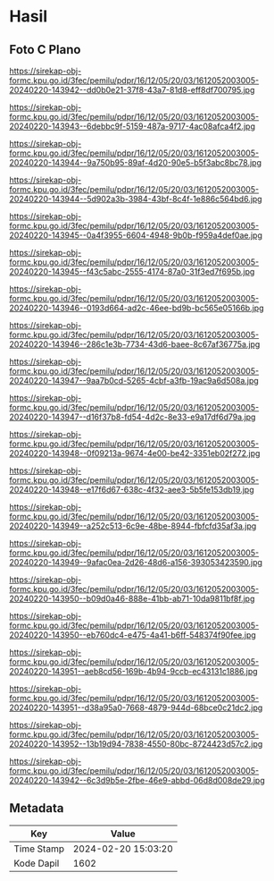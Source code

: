 # Hasil

## Foto C Plano

https://sirekap-obj-formc.kpu.go.id/3fec/pemilu/pdpr/16/12/05/20/03/1612052003005-20240220-143942--dd0b0e21-37f8-43a7-81d8-eff8df700795.jpg

https://sirekap-obj-formc.kpu.go.id/3fec/pemilu/pdpr/16/12/05/20/03/1612052003005-20240220-143943--6debbc9f-5159-487a-9717-4ac08afca4f2.jpg

https://sirekap-obj-formc.kpu.go.id/3fec/pemilu/pdpr/16/12/05/20/03/1612052003005-20240220-143944--9a750b95-89af-4d20-90e5-b5f3abc8bc78.jpg

https://sirekap-obj-formc.kpu.go.id/3fec/pemilu/pdpr/16/12/05/20/03/1612052003005-20240220-143944--5d902a3b-3984-43bf-8c4f-1e886c564bd6.jpg

https://sirekap-obj-formc.kpu.go.id/3fec/pemilu/pdpr/16/12/05/20/03/1612052003005-20240220-143945--0a4f3955-6604-4948-9b0b-f959a4def0ae.jpg

https://sirekap-obj-formc.kpu.go.id/3fec/pemilu/pdpr/16/12/05/20/03/1612052003005-20240220-143945--f43c5abc-2555-4174-87a0-31f3ed7f695b.jpg

https://sirekap-obj-formc.kpu.go.id/3fec/pemilu/pdpr/16/12/05/20/03/1612052003005-20240220-143946--0193d664-ad2c-46ee-bd9b-bc565e05166b.jpg

https://sirekap-obj-formc.kpu.go.id/3fec/pemilu/pdpr/16/12/05/20/03/1612052003005-20240220-143946--286c1e3b-7734-43d6-baee-8c67af36775a.jpg

https://sirekap-obj-formc.kpu.go.id/3fec/pemilu/pdpr/16/12/05/20/03/1612052003005-20240220-143947--9aa7b0cd-5265-4cbf-a3fb-19ac9a6d508a.jpg

https://sirekap-obj-formc.kpu.go.id/3fec/pemilu/pdpr/16/12/05/20/03/1612052003005-20240220-143947--d16f37b8-fd54-4d2c-8e33-e9a17df6d79a.jpg

https://sirekap-obj-formc.kpu.go.id/3fec/pemilu/pdpr/16/12/05/20/03/1612052003005-20240220-143948--0f09213a-9674-4e00-be42-3351eb02f272.jpg

https://sirekap-obj-formc.kpu.go.id/3fec/pemilu/pdpr/16/12/05/20/03/1612052003005-20240220-143948--e17f6d67-638c-4f32-aee3-5b5fe153db19.jpg

https://sirekap-obj-formc.kpu.go.id/3fec/pemilu/pdpr/16/12/05/20/03/1612052003005-20240220-143949--a252c513-6c9e-48be-8944-fbfcfd35af3a.jpg

https://sirekap-obj-formc.kpu.go.id/3fec/pemilu/pdpr/16/12/05/20/03/1612052003005-20240220-143949--9afac0ea-2d26-48d6-a156-393053423590.jpg

https://sirekap-obj-formc.kpu.go.id/3fec/pemilu/pdpr/16/12/05/20/03/1612052003005-20240220-143950--b09d0a46-888e-41bb-ab71-10da9811bf8f.jpg

https://sirekap-obj-formc.kpu.go.id/3fec/pemilu/pdpr/16/12/05/20/03/1612052003005-20240220-143950--eb760dc4-e475-4a41-b6ff-548374f90fee.jpg

https://sirekap-obj-formc.kpu.go.id/3fec/pemilu/pdpr/16/12/05/20/03/1612052003005-20240220-143951--aeb8cd56-169b-4b94-9ccb-ec43131c1886.jpg

https://sirekap-obj-formc.kpu.go.id/3fec/pemilu/pdpr/16/12/05/20/03/1612052003005-20240220-143951--d38a95a0-7668-4879-944d-68bce0c21dc2.jpg

https://sirekap-obj-formc.kpu.go.id/3fec/pemilu/pdpr/16/12/05/20/03/1612052003005-20240220-143952--13b19d94-7838-4550-80bc-8724423d57c2.jpg

https://sirekap-obj-formc.kpu.go.id/3fec/pemilu/pdpr/16/12/05/20/03/1612052003005-20240220-143942--6c3d9b5e-2fbe-46e9-abbd-06d8d008de29.jpg


## Metadata

| Key        | Value               |
| ---------- | ------------------- |
| Time Stamp | 2024-02-20 15:03:20 |
| Kode Dapil | 1602                |



